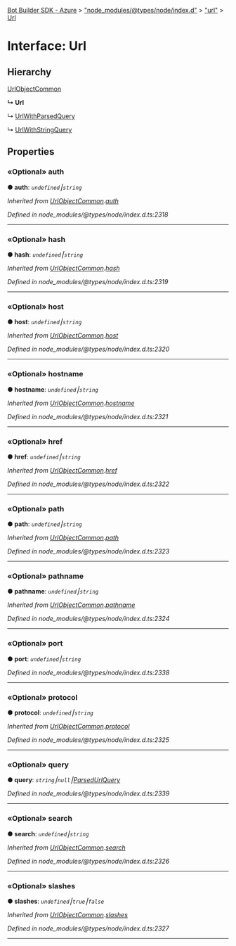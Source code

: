 [Bot Builder SDK - Azure](../README.md) > ["node_modules/@types/node/index.d"](../modules/_node_modules__types_node_index_d_.md) > ["url"](../modules/_node_modules__types_node_index_d_._url_.md) > [Url](../interfaces/_node_modules__types_node_index_d_._url_.url-1.md)



# Interface: Url

## Hierarchy


 [UrlObjectCommon](_node_modules__types_node_index_d_._url_.urlobjectcommon.md)

**↳ Url**

↳  [UrlWithParsedQuery](_node_modules__types_node_index_d_._url_.urlwithparsedquery.md)




↳  [UrlWithStringQuery](_node_modules__types_node_index_d_._url_.urlwithstringquery.md)











## Properties
<a id="auth"></a>

### «Optional» auth

**●  auth**:  *`undefined`⎮`string`* 

*Inherited from [UrlObjectCommon](_node_modules__types_node_index_d_._url_.urlobjectcommon.md).[auth](_node_modules__types_node_index_d_._url_.urlobjectcommon.md#auth)*

*Defined in node_modules/@types/node/index.d.ts:2318*





___

<a id="hash"></a>

### «Optional» hash

**●  hash**:  *`undefined`⎮`string`* 

*Inherited from [UrlObjectCommon](_node_modules__types_node_index_d_._url_.urlobjectcommon.md).[hash](_node_modules__types_node_index_d_._url_.urlobjectcommon.md#hash)*

*Defined in node_modules/@types/node/index.d.ts:2319*





___

<a id="host"></a>

### «Optional» host

**●  host**:  *`undefined`⎮`string`* 

*Inherited from [UrlObjectCommon](_node_modules__types_node_index_d_._url_.urlobjectcommon.md).[host](_node_modules__types_node_index_d_._url_.urlobjectcommon.md#host)*

*Defined in node_modules/@types/node/index.d.ts:2320*





___

<a id="hostname"></a>

### «Optional» hostname

**●  hostname**:  *`undefined`⎮`string`* 

*Inherited from [UrlObjectCommon](_node_modules__types_node_index_d_._url_.urlobjectcommon.md).[hostname](_node_modules__types_node_index_d_._url_.urlobjectcommon.md#hostname)*

*Defined in node_modules/@types/node/index.d.ts:2321*





___

<a id="href"></a>

### «Optional» href

**●  href**:  *`undefined`⎮`string`* 

*Inherited from [UrlObjectCommon](_node_modules__types_node_index_d_._url_.urlobjectcommon.md).[href](_node_modules__types_node_index_d_._url_.urlobjectcommon.md#href)*

*Defined in node_modules/@types/node/index.d.ts:2322*





___

<a id="path"></a>

### «Optional» path

**●  path**:  *`undefined`⎮`string`* 

*Inherited from [UrlObjectCommon](_node_modules__types_node_index_d_._url_.urlobjectcommon.md).[path](_node_modules__types_node_index_d_._url_.urlobjectcommon.md#path)*

*Defined in node_modules/@types/node/index.d.ts:2323*





___

<a id="pathname"></a>

### «Optional» pathname

**●  pathname**:  *`undefined`⎮`string`* 

*Inherited from [UrlObjectCommon](_node_modules__types_node_index_d_._url_.urlobjectcommon.md).[pathname](_node_modules__types_node_index_d_._url_.urlobjectcommon.md#pathname)*

*Defined in node_modules/@types/node/index.d.ts:2324*





___

<a id="port"></a>

### «Optional» port

**●  port**:  *`undefined`⎮`string`* 

*Defined in node_modules/@types/node/index.d.ts:2338*





___

<a id="protocol"></a>

### «Optional» protocol

**●  protocol**:  *`undefined`⎮`string`* 

*Inherited from [UrlObjectCommon](_node_modules__types_node_index_d_._url_.urlobjectcommon.md).[protocol](_node_modules__types_node_index_d_._url_.urlobjectcommon.md#protocol)*

*Defined in node_modules/@types/node/index.d.ts:2325*





___

<a id="query"></a>

### «Optional» query

**●  query**:  *`string`⎮`null`⎮[ParsedUrlQuery](_node_modules__types_node_index_d_._querystring_.parsedurlquery.md)* 

*Defined in node_modules/@types/node/index.d.ts:2339*





___

<a id="search"></a>

### «Optional» search

**●  search**:  *`undefined`⎮`string`* 

*Inherited from [UrlObjectCommon](_node_modules__types_node_index_d_._url_.urlobjectcommon.md).[search](_node_modules__types_node_index_d_._url_.urlobjectcommon.md#search)*

*Defined in node_modules/@types/node/index.d.ts:2326*





___

<a id="slashes"></a>

### «Optional» slashes

**●  slashes**:  *`undefined`⎮`true`⎮`false`* 

*Inherited from [UrlObjectCommon](_node_modules__types_node_index_d_._url_.urlobjectcommon.md).[slashes](_node_modules__types_node_index_d_._url_.urlobjectcommon.md#slashes)*

*Defined in node_modules/@types/node/index.d.ts:2327*





___


